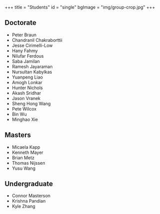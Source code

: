 +++
title = "Students"
id = "single"
bgImage = "img/group-crop.jpg"
+++


Doctorate
---------
* Peter Braun
* Chandranil Chakraborttii
* Jesse Cirimelli-Low
* Hany Fahmy
* Nilufar Ferdous
* Saba Jamilan
* Ramesh Jayaraman
* Nursultan Kabylkas
* Yuanpeng Liao
* Amogh Lonkar
* Hunter Nichols
* Akash Sridhar
* Jason Vranek
* Sheng Hong Wang
* Pete Wilcox
* Bin Wu
* Minghao Xie


Masters
-------
* Micaela Kapp
* Kenneth Mayer
* Brian Metz
* Thomas Nijssen
* Yusu Wang


Undergraduate
-------------------------
* Connor Masterson
* Krishna Pandian
* Kyle Zhang
